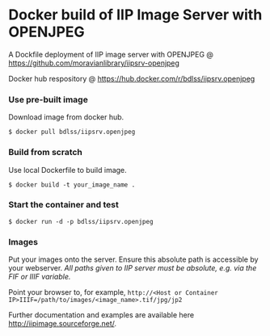 Docker build of IIP Image Server with OPENJPEG
===========

A Dockfile deployment of IIP image server with OPENJPEG @ https://github.com/moravianlibrary/iipsrv-openjpeg

Docker hub respository @ https://hub.docker.com/r/bdlss/iipsrv.openjpeg

### Use  pre-built image
Download image from docker hub.

    $ docker pull bdlss/iipsrv.openjpeg

### Build from scratch
Use local Dockerfile to build image.

    $ docker build -t your_image_name .

### Start the container and test

    $ docker run -d -p bdlss/iipsrv.openjpeg

### Images

Put your images onto the server. Ensure this absolute path is accessible by your webserver. *All paths given to IIP server must be absolute, e.g. via the FIF or IIIF variable.*

Point your browser to, for example, `http://<Host or Container IP>IIIF=/path/to/images/<image_name>.tif/jpg/jp2`

Further documentation and examples are available here http://iipimage.sourceforge.net/.
